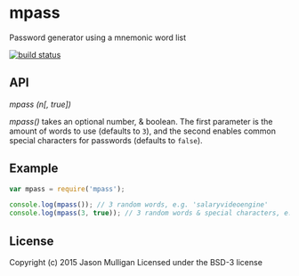 # mpass

Password generator using a mnemonic word list

[![build status](https://secure.travis-ci.org/avoidwork/mpass.svg)](http://travis-ci.org/avoidwork/mpass)

## API
_mpass (n[, true])_

_mpass()_ takes an optional number, & boolean. The first parameter is the amount of words to use (defaults to `3`), and the
second enables common special characters for passwords (defaults to `false`).

## Example

```javascript
var mpass = require('mpass');

console.log(mpass()); // 3 random words, e.g. 'salaryvideoengine'
console.log(mpass(3, true)); // 3 random words & special characters, e.g. 'Extremepar0dynovel$'
```

## License
Copyright (c) 2015 Jason Mulligan
Licensed under the BSD-3 license
